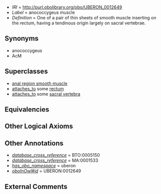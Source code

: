  * *IRI* = http://purl.obolibrary.org/obo/UBERON_0012649
 * *Label* = anococcygeus muscle
 * *Definition* = One of a pair of thin sheets of smooth muscle inserting on the rectum, having a tendinous origin largely on sacral vertebrae.

## Synonyms

 * anococcygeus
 * AcM

## Superclasses

 * [anal region smooth muscle](../../UBERON/31/UBERON_0004231.md)
 * [attaches_to](../../RO/71/RO_0002371.md) some [rectum](../../UBERON/52/UBERON_0001052.md)
 * [attaches_to](../../RO/71/RO_0002371.md) some [sacral vertebra](../../UBERON/94/UBERON_0001094.md)

## Equivalencies


## Other Logical Axioms


## Other Annotations

 * *[database_cross_reference](../../ef/oboInOwl#hasDbXref.md)* = BTO:0005150
 * *[database_cross_reference](../../ef/oboInOwl#hasDbXref.md)* = MA:0001533
 * *[has_obo_namespace](../../ce/oboInOwl#hasOBONamespace.md)* = uberon
 * *[oboInOwl#id](../../id/oboInOwl#id.md)* = UBERON:0012649

## External Comments

